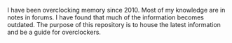 I have been overclocking memory since 2010. Most of my knowledge are in notes in forums. I have found that much of the information becomes outdated. The purpose of this repository is to house the latest information and be a guide for overclockers.
